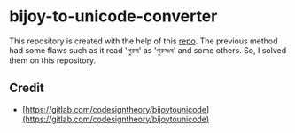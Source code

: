 # bijoy-to-unicode-converter

This repository is created with the help of this [repo](https://gitlab.com/codesigntheory/bijoytounicode). The previous method had some flaws such as it read 'পুরুষ' as 'পুরুষ্ণষ' and some others. So, I solved them on this repository.

## Credit
- [https://gitlab.com/codesigntheory/bijoytounicode](https://gitlab.com/codesigntheory/bijoytounicode)
